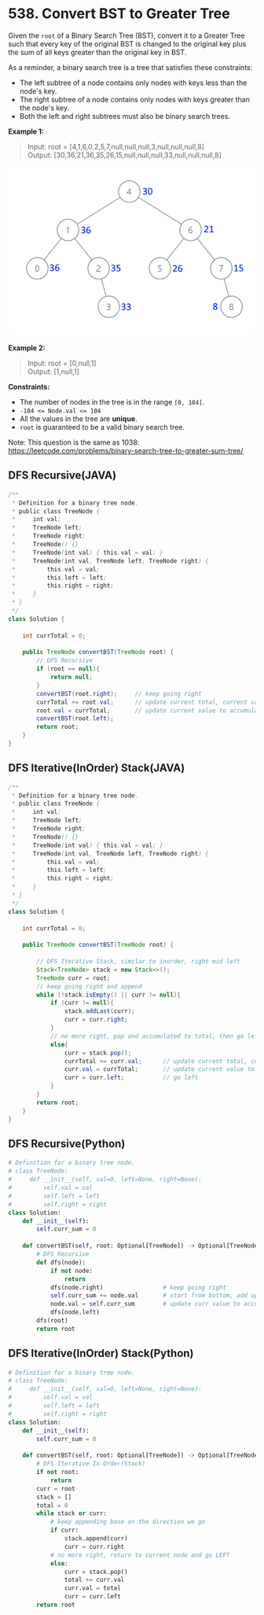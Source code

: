 # 538. Convert BST to Greater Tree

Given the `root` of a Binary Search Tree (BST), convert it to a Greater Tree such that every key of the original BST is changed to the original key plus the sum of all keys greater than the original key in BST.

As a reminder, a binary search tree is a tree that satisfies these constraints:

* The left subtree of a node contains only nodes with keys less than the node's key.
* The right subtree of a node contains only nodes with keys greater than the node's key.
* Both the left and right subtrees must also be binary search trees.
 

**Example 1:**


>Input: root = [4,1,6,0,2,5,7,null,null,null,3,null,null,null,8]  
Output: [30,36,21,36,35,26,15,null,null,null,33,null,null,null,8]  

![img.png](../../Images/538-1.png)

**Example 2:**

>Input: root = [0,null,1]  
Output: [1,null,1]  
 

**Constraints:**

* The number of nodes in the tree is in the range `[0, 104]`.
* `-104 <= Node.val <= 104`
* All the values in the tree are **unique**.
* `root` is guaranteed to be a valid binary search tree.
 

Note: This question is the same as 1038: https://leetcode.com/problems/binary-search-tree-to-greater-sum-tree/


## DFS Recursive(JAVA)


```java
/**
 * Definition for a binary tree node.
 * public class TreeNode {
 *     int val;
 *     TreeNode left;
 *     TreeNode right;
 *     TreeNode() {}
 *     TreeNode(int val) { this.val = val; }
 *     TreeNode(int val, TreeNode left, TreeNode right) {
 *         this.val = val;
 *         this.left = left;
 *         this.right = right;
 *     }
 * }
 */
class Solution {

    int currTotal = 0;
    
    public TreeNode convertBST(TreeNode root) {
        // DFS Recursive
        if (root == null){
            return null;
        }
        convertBST(root.right);     // keep going right
        currTotal += root.val;      // update current total, current value accumulated
        root.val = currTotal;       // update current value to accumulated value
        convertBST(root.left);
        return root;
    }
}
```


## DFS Iterative(InOrder) Stack(JAVA)


```java
/**
 * Definition for a binary tree node.
 * public class TreeNode {
 *     int val;
 *     TreeNode left;
 *     TreeNode right;
 *     TreeNode() {}
 *     TreeNode(int val) { this.val = val; }
 *     TreeNode(int val, TreeNode left, TreeNode right) {
 *         this.val = val;
 *         this.left = left;
 *         this.right = right;
 *     }
 * }
 */
class Solution {

    int currTotal = 0;
    
    public TreeNode convertBST(TreeNode root) {

        // DFS Iterative Stack, similar to inorder, right mid left
        Stack<TreeNode> stack = new Stack<>();
        TreeNode curr = root;
        // keep going right and append
        while (!stack.isEmpty() || curr != null){
            if (curr != null){
                stack.addLast(curr);
                curr = curr.right;
            }
            // no more right, pop and accumulated to total, then go left
            else{
                curr = stack.pop();
                currTotal += curr.val;      // update current total, current value accumulated
                curr.val = currTotal;       // update current value to accumulated value
                curr = curr.left;           // go left
            }
        }
        return root;
    }
}
```


## DFS Recursive(Python)

```python
# Definition for a binary tree node.
# class TreeNode:
#     def __init__(self, val=0, left=None, right=None):
#         self.val = val
#         self.left = left
#         self.right = right
class Solution:
    def __init__(self):
        self.curr_sum = 0

    def convertBST(self, root: Optional[TreeNode]) -> Optional[TreeNode]:
        # DFS Recursive
        def dfs(node):
            if not node:
                return
            dfs(node.right)                 # keep going right
            self.curr_sum += node.val       # start from bottom, add up bigger values
            node.val = self.curr_sum        # update curr value to accumulated sum
            dfs(node.left)
        dfs(root)
        return root
```


## DFS Iterative(InOrder) Stack(Python)

```python
# Definition for a binary tree node.
# class TreeNode:
#     def __init__(self, val=0, left=None, right=None):
#         self.val = val
#         self.left = left
#         self.right = right
class Solution:
    def __init__(self):
        self.curr_sum = 0

    def convertBST(self, root: Optional[TreeNode]) -> Optional[TreeNode]:
        # DFS Iterative In-Order(Stack)
        if not root:
            return
        curr = root    
        stack = []
        total = 0
        while stack or curr:
            # keep appending base on the direction we go
            if curr:
                stack.append(curr)
                curr = curr.right
            # no more right, return to current node and go LEFT
            else:
                curr = stack.pop()
                total += curr.val
                curr.val = total
                curr = curr.left
        return root
```
